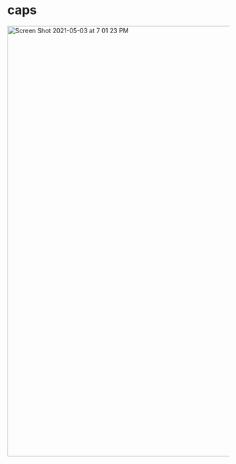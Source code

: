 # caps

<img width="977" alt="Screen Shot 2021-05-03 at 7 01 23 PM" src="https://user-images.githubusercontent.com/66962689/116947297-006e9c00-ac42-11eb-891b-f620049113b2.png">
